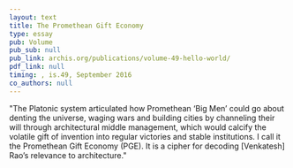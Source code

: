 ```yaml
---
layout: text
title: The Promethean Gift Economy
type: essay
pub: Volume
pub_sub: null
pub_link: archis.org/publications/volume-49-hello-world/
pdf_link: null
timing: , is.49, September 2016
co_authors: null
---
```


"The Platonic system articulated how Promethean ‘Big Men’ could go about denting
the universe, waging wars and building cities by channeling their will through
architectural middle management, which would calcify the volatile gift of invention
into regular victories and stable institutions. I call it the Promethean Gift Economy
(PGE). It is a cipher for decoding [Venkatesh] Rao’s relevance to architecture."
